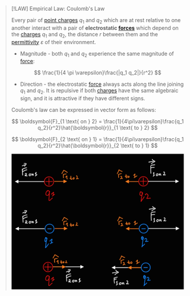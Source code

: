 >[!LAW] Empirical Law: Coulomb's Law
>
>Every pair of [point charges](Point%20Charge.md) $q_1$ and $q_2$ which are at rest relative to one another interact with a pair of **electrostatic [forces](../../Mechanics/Force.md)** which depend on the [charges](Electric%20Charge.md) $q_1$ and $q_2$,  the distance $r$ between them and the [permittivity](Permittivity.md) $\varepsilon$ of their environment.
>
>- Magnitude - both $q_1$ and $q_2$ experience the same magnitude of [force](../../Mechanics/Force.md):
>
>$$
>\frac{1}{4 \pi \varepsilon}\frac{|q_1 q_2|}{r^2}
>$$
>
>- Direction - the electrostatic [force](../../Mechanics/Force.md) always acts along the line joining $q_1$ and $q_2$. It is repulsive if both [charges](../Electric%20Charge.md) have the same algebraic sign, and it is attractive if they have different signs.
>
>Coulomb's law can be expressed in vector form as follows:
>
>$$
>\boldsymbol{F}_{1 \text{ on } 2} = \frac{1}{4\pi\varepsilon}\frac{q_1 q_2}{r^2}\hat{\boldsymbol{r}}_{1 \text{ to } 2}
>$$
>
>$$
>\boldsymbol{F}_{2 \text{ on } 1} = \frac{1}{4\pi\varepsilon}\frac{q_1 q_2}{r^2}\hat{\boldsymbol{r}}_{2 \text{ to } 1}
>$$
>
>![Coulomb's Law](Resources/Coulomb's%20Law.jpg)
>
